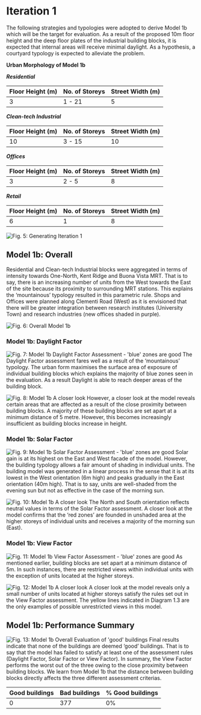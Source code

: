 
# Iteration 1
The following strategies and typologies were adopted to derive Model 1b which will be the target for evaluation. As a result of the proposed 10m floor height and the deep floor plates of the industrial building blocks, it is expected that internal areas will receive minimal daylight. As a hypothesis, a courtyard typology is expected to alleviate the problem. 

**Urban Morphology of Model 1b**

***Residential***

| Floor Height (m)  | No. of Storeys | Street Width (m) |
| ------------ | ------------- | ------------- |
| 3 | 1 - 21 | 5 |

***Clean-tech Industrial*** 

| Floor Height (m)  | No. of Storeys | Street Width (m) |
| ------------ | ------------- | ------------- |
| 10 | 3 - 15 | 10 |

***Offices*** 

| Floor Height (m)  | No. of Storeys | Street Width (m) |
| ------------ | ------------- | ------------- |
| 3 | 2 - 5 | 8 |

***Retail*** 

| Floor Height (m)  | No. of Storeys | Street Width (m) |
| ------------ | ------------- | ------------- |
| 6 | 1 | 8 |

![Fig. 5: Generating Iteration 1](imgs/Iteration1.jpg)

## Model 1b: Overall 
Residential and Clean-tech Industrial blocks were aggregated in terms of intensity towards One-North, Kent Ridge and Buona Vista MRT. That is to say, there is an increasing number of units from the West towards the East of the site because its proximity to surrounding MRT stations. This explains the ‘mountainous’ typology resulted in this parametric rule. Shops and Offices were planned along Clementi Road (West) as it is envisioned that there will be greater integration between research institutes (University Town) and research industries (new offices shaded in purple). 

![Fig. 6: Overall Model 1b](imgs/Iteration1b_Overall.jpg)

### Model 1b: Daylight Factor
![Fig. 7: Model 1b Daylight Factor Assessment - 'blue' zones are good](imgs/Iteration1b_Daylight_factor.jpg)
The Daylight Factor assessment fares well as a result of the ‘mountainous’ typology. The urban form maximises the surface area of exposure of individual building blocks which explains the majority of blue zones seen in the evaluation. As a result Daylight is able to reach deeper areas of the building block. 

![Fig. 8: Model 1b A closer look](imgs/Iteration1b_Zoom_Daylight_factor.jpg)
However, a closer look at the model reveals certain areas that are affected as a result of the close proximity between building blocks. A majority of these building blocks are set apart at a minimum distance of 5 metre. However, this becomes increasingly insufficient as building blocks increase in height. 

### Model 1b: Solar Factor
![Fig. 9: Model 1b Solar Factor Assessment - 'blue' zones are good](imgs/Iteration1b_Solar_factor.jpg)
Solar gain is at its highest on the East and West facade of the model. However, the building typology allows a fair amount of shading in individual units. The building model was generated in a linear process in the sense that it is at its lowest in the West orientation (6m high) and peaks gradually in the East orientation (40m high). That is to say, units are well-shaded from the evening sun but not as effective in the case of the morning sun. 

![Fig. 10: Model 1b A closer look](imgs/Iteration1b_Zoom_Solar_factor.jpg)
The North and South orientation reflects neutral values in terms of the Solar Factor assessment. A closer look at the model confirms that the ‘red zones’ are founded in unshaded area at the higher storeys of individual units and receives a majority of the morning sun (East). 

### Model 1b: View Factor
![Fig. 11: Model 1b View Factor Assessment - 'blue' zones are good](imgs/Iteration1b_View_factor.jpg)
As mentioned earlier, building blocks are set apart at a minimum distance of 5m. In such instances, there are restricted views within individual units with the exception of units located at the higher storeys. 

![Fig. 12: Model 1b A closer look](imgs/Iteration1b_Zoom_View_factor.jpg)
A closer look at the model reveals only a small number of units located at higher storeys satisfy the rules set out in the View Factor assessment. The yellow lines indicated in Diagram 1.3 are the only examples of possible unrestricted views in this model. 

## Model 1b: Performance Summary
![Fig. 13: Model 1b Overall Evaluation of 'good' buildings](imgs/Iteration1b_Good_Building.jpg)
Final results indicate that none of the buildings are deemed ‘good’ buildings. That is to say that the model has failed to satisfy at least one of the assessment rules (Daylight Factor, Solar Factor or View Factor). In summary, the View Factor performs the worst out of the three owing to the close proximity between building blocks. We learn from Model 1b that the distance between building blocks directly affects the three different assessment criterias. 

| Good buildings  | Bad buildings | % Good buildings |
| ------------ | ------------- | ------------- |
| 0 | 377 | 0% |


